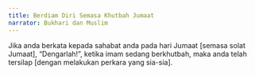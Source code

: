 ```yaml
---
title: Berdiam Diri Semasa Khutbah Jumaat
narrator: Bukhari dan Muslim
---
```


Jika anda berkata kepada sahabat anda pada hari Jumaat [semasa solat Jumaat], “Dengarlah!”, ketika imam sedang berkhutbah, maka anda telah tersilap [dengan melakukan perkara yang sia-sia].
